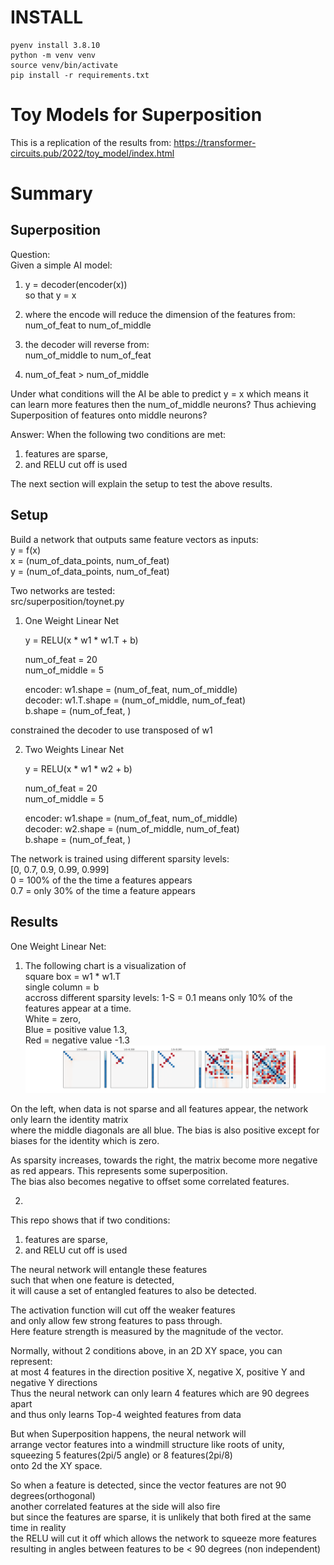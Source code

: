 # INSTALL
```
pyenv install 3.8.10
python -m venv venv
source venv/bin/activate
pip install -r requirements.txt
```

# Toy Models for Superposition
This is a replication of the results from: 
https://transformer-circuits.pub/2022/toy_model/index.html

# Summary
## Superposition
  
Question:  
Given a simple AI model:  
1.  y = decoder(encoder(x))  
so that y = x  
  
2. where the encode will reduce the dimension of the features from:  
num_of_feat to num_of_middle   
  
3. the decoder will reverse from:  
num_of_middle to num_of_feat

4. num_of_feat > num_of_middle  

Under what conditions will the AI be able to predict y = x
which means it can learn more features then the num_of_middle neurons? 
Thus achieving Superposition of features onto middle neurons?  
  
Answer: 
When the following two conditions are met:  
1. features are sparse,  
2. and RELU cut off is used  
  
The next section will explain the setup to test the above results.  
  
## Setup
Build a network that outputs same feature vectors as inputs:  
y = f(x)  
x = (num_of_data_points, num_of_feat)  
y = (num_of_data_points, num_of_feat)  

Two networks are tested:  
src/superposition/toynet.py  
  
1. One Weight Linear Net  
  
    y = RELU(x * w1 * w1.T + b)  
    
    num_of_feat = 20  
    num_of_middle = 5  
  
    encoder: w1.shape = (num_of_feat, num_of_middle)  
    decoder: w1.T.shape = (num_of_middle, num_of_feat)  
             b.shape = (num_of_feat, )  
  
constrained the decoder to use transposed of w1  
  
2. Two Weights Linear Net     
  
    y = RELU(x * w1 * w2 + b)  
  
    num_of_feat = 20  
    num_of_middle = 5  
  
    encoder: w1.shape = (num_of_feat, num_of_middle)  
    decoder: w2.shape = (num_of_middle, num_of_feat)  
             b.shape = (num_of_feat, )

The network is trained using different sparsity levels:  
[0, 0.7, 0.9, 0.99, 0.999]  
0 = 100% of the the time a features appears  
0.7 = only 30% of the time a feature appears  
  
## Results
One Weight Linear Net:  
1. The following chart is a visualization of  
square box = w1 * w1.T  
single column = b  
accross different sparsity levels: 1-S = 0.1 means only 10% of the features appear at a time.    
White = zero,  
Blue = positive value 1.3,  
Red = negative value -1.3  
![One Weight Linear Net Image](src/superposition/viz/03_all_sparsity_one_weight.png)  
  
On the left, when data is not sparse and all features appear, the network only learn the identity matrix  
where the middle diagonals are all blue. The bias is also positive except for biases for the identity which is zero.  
   
As sparsity increases, towards the right, the matrix become more negative as red appears. This represents some superposition.   
The bias also becomes negative to offset some correlated features.  

2. 


This repo shows that if two conditions:  
1. features are sparse,  
2. and RELU cut off is used  
  
The neural network will entangle these features  
such that when one feature is detected,   
it will cause a set of entangled features to also be detected.  

The activation function will cut off the weaker features  
and only allow few strong features to pass through.  
Here feature strength is measured by the magnitude of the vector.  

Normally, without 2 conditions above, in an 2D XY space, you can represent:  
at most 4 features in the direction positive X, negative X, positive Y and negative Y directions  
Thus the neural network can only learn 4 features which are 90 degrees apart  
and thus only learns Top-4 weighted features from data  

But when Superposition happens, the neural network will  
arrange vector features into a windmill structure like roots of unity,  
squeezing 5 features(2pi/5 angle) or 8 features(2pi/8)  
onto 2d the XY space.  
  
So when a feature is detected, since the vector features are not 90 degrees(orthogonal)  
another correlated features at the side will also fire  
but since the features are sparse, it is unlikely that both fired at the same time in reality  
the RELU will cut it off which allows the network to squeeze more features  
resulting in angles between features to be < 90 degrees (non independent)  
 
